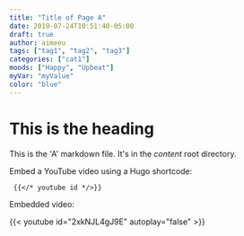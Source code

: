 ```yaml
---
title: "Title of Page A"
date: 2019-07-24T10:51:40-05:00
draft: true
author: aimeeu
tags: ["tag1", "tag2", "tag3"]
categories: ["cat1"]
moods: ["Happy", "Upbeat"]
myVar: "myValue"
color: "blue"
---
```


# This is the heading


This is the 'A' markdown file. It's in the *content* root directory.

Embed a YouTube video using a Hugo shortcode:

```
 {{</* youtube id */>}}

```

Embedded video:

{{< youtube id="2xkNJL4gJ9E" autoplay="false" >}}
